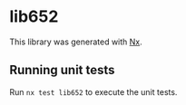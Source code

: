 # lib652

This library was generated with [Nx](https://nx.dev).

## Running unit tests

Run `nx test lib652` to execute the unit tests.
